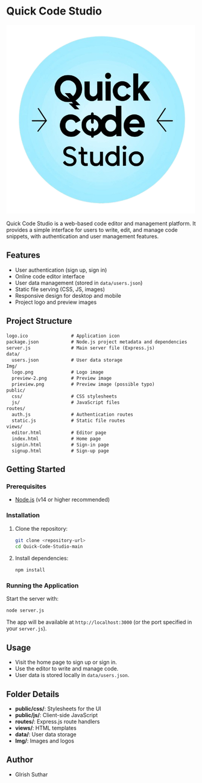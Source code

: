 # Quick Code Studio

![Quick COde Studio](/Img/new-logo-removebg-preview.png)

Quick Code Studio is a web-based code editor and management platform. It provides a simple interface for users to write, edit, and manage code snippets, with authentication and user management features.

## Features

- User authentication (sign up, sign in)
- Online code editor interface
- User data management (stored in `data/users.json`)
- Static file serving (CSS, JS, images)
- Responsive design for desktop and mobile
- Project logo and preview images

## Project Structure

```
logo.ico                # Application icon
package.json            # Node.js project metadata and dependencies
server.js               # Main server file (Express.js)
data/
  users.json            # User data storage
Img/
  logo.png              # Logo image
  preview-2.png         # Preview image
  prieview.png          # Preview image (possible typo)
public/
  css/                  # CSS stylesheets
  js/                   # JavaScript files
routes/
  auth.js               # Authentication routes
  static.js             # Static file routes
views/
  editor.html           # Editor page
  index.html            # Home page
  signin.html           # Sign-in page
  signup.html           # Sign-up page
```

## Getting Started

### Prerequisites
- [Node.js](https://nodejs.org/) (v14 or higher recommended)

### Installation
1. Clone the repository:
   ```sh
   git clone <repository-url>
   cd Quick-Code-Studio-main
   ```
2. Install dependencies:
   ```sh
   npm install
   ```

### Running the Application
Start the server with:
```sh
node server.js
```
The app will be available at `http://localhost:3000` (or the port specified in your `server.js`).

## Usage
- Visit the home page to sign up or sign in.
- Use the editor to write and manage code.
- User data is stored locally in `data/users.json`.

## Folder Details
- **public/css/**: Stylesheets for the UI
- **public/js/**: Client-side JavaScript
- **routes/**: Express.js route handlers
- **views/**: HTML templates
- **data/**: User data storage
- **Img/**: Images and logos

## Author
- GIrish Suthar



